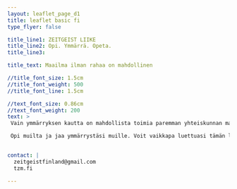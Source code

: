 ```yaml
---
layout: leaflet_page_d1
title: leaflet basic fi
type_flyer: false

title_line1: ZEITGEIST LIIKE
title_line2: Opi. Ymmärrä. Opeta.
title_line3: 

title_text: Maailma ilman rahaa on mahdollinen

//title_font_size: 1.5cm
//title_font_weight: 500
//title_font_line: 1.5cm

//text_font_size: 0.86cm
//text_font_weight: 200
text: >
 Vain ymmärryksen kautta on mahdollista toimia paremman yhteiskunnan mahdollistamiseksi. On kuitenkin tärkeä muistaa, että ei ole lopullista ymmärryksen tasoa. On siis aina enemmän opittavaa. Uuden oppimisen kautta voit rakentaa uusia näkökulmia ja pystyt hahmottamaan yhteiskunnan toimintaa kokonaisvaltaisemmin. <hr />

 Opi muilta ja jaa ymmärrystäsi muille. Voit vaikkapa luettuasi tämän lehtisen, jakaa sen eteenpäin ystävällesi. Suosittelemme tutustumaan tarkemmin TZM:n materiaaleihin. <hr />
 

contact: |
  zeitgeistfinland@gmail.com
  tzm.fi

---
```


